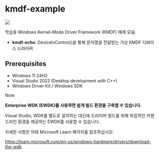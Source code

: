 # kmdf-example
<img src="https://img.shields.io/badge/c-064F8C?style=for-the-badge&logo=c&logoColor=white">

학습용 Windows Kernel-Mode Driver Framework (KMDF) 예제 모음.

- **kmdf-echo**: 
  DeviceIoControl()을 통해 문자열을 전달받는 가상 KMDF 디바이스 드라이버

## Prerequisites
- Windows 11 24H2
- Visual Studio 2022 (Desktop development with C++)
- Windows Driver Kit / Windows SDK
> [!NOTE]
>**Enterprise WDK (EWDK)를 사용하면 쉽게 빌드 환경을 구축할 수 있습니다.**
>
> Visual Studio, WDK를 별도로 설치하는 대신에 드라이버 빌드를 위해 독립적인 커멘드라인 환경을 제공하는 EWDK를 사용할 수 있습니다.
>
> 
> 자세한 사항은 아래 Microsoft Learn 페이지를 참조하십시오:
> 
> https://learn.microsoft.com/en-us/windows-hardware/drivers/download-the-wdk
